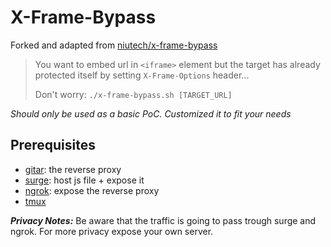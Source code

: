 # X-Frame-Bypass

Forked and adapted from [niutech/x-frame-bypass](https://github.com/niutech/x-frame-bypass)

> You want to embed url in `<iframe>` element but the target has already protected itself by setting `X-Frame-Options` header... 
> 
> Don't worry: `./x-frame-bypass.sh [TARGET_URL]`

*Should only be used as a basic PoC. Customized it to fit your needs*

## Prerequisites

* [gitar](https://github.com/ariary/gitar): the reverse proxy
* [surge](https://surge.sh): host js file + expose it
* [ngrok](https://ngrok.com/): expose the reverse proxy
* [tmux](https://github.com/tmux/tmux)

***Privacy Notes:*** Be aware that the traffic is going to pass trough surge and ngrok. For more privacy expose your own server.


